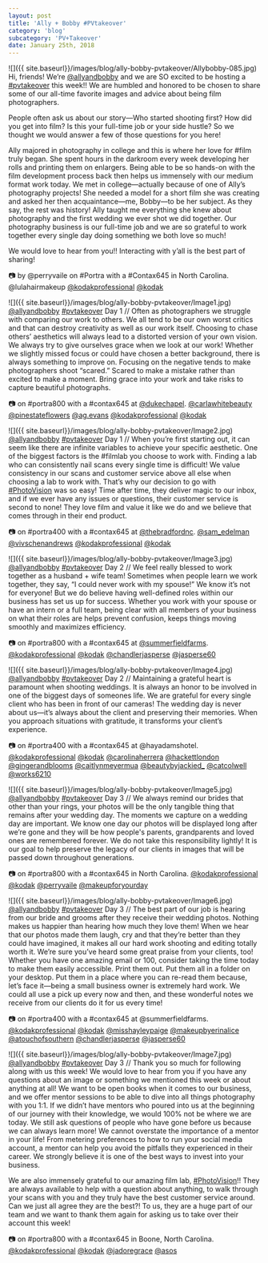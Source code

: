 ```yaml
---
layout: post
title: 'Ally + Bobby #PVtakeover'
category: 'blog'
subcategory: 'PV+Takeover'
date: January 25th, 2018
---
```


![]({{ site.baseurl}}/images/blog/ally-bobby-pvtakeover/Allybobby-085.jpg)  
Hi, friends! We’re [@allyandbobby](http://allyandbobby.com/) and we are SO excited to be hosting a [#pvtakeover](http://www.instagram.com/explore/tags/allyandbobbysvision/) this week!! We are humbled and honored to be chosen to share some of our all-time favorite images and advice about being film photographers. 

People often ask us about our story—Who started shooting first? How did you get into film? Is this your full-time job or your side hustle? So we thought we would answer a few of those questions for you here!

Ally majored in photography in college and this is where her love for #film truly began. She spent hours in the darkroom every week developing her rolls and printing them on enlargers. Being able to be so hands-on with the film development process back then helps us immensely with our medium format work today. We met in college—actually because of one of Ally’s photography projects! She needed a model for a short film she was creating and asked her then acquaintance—me, Bobby—to be her subject. As they say, the rest was history! Ally taught me everything she knew about photography and the first wedding we ever shot we did together. Our photography business is our full-time job and we are so grateful to work together every single day doing something we both love so much! 

We would love to hear from you!! Interacting with y’all is the best part of sharing! 

📷 by @perryvaile on #Portra with a #Contax645 in North Carolina. @lulahairmakeup  [@kodakprofessional](http://imaging.kodakalaris.com/professional-photographers/photographers/professional-films) [@kodak](http://imaging.kodakalaris.com/professional-photographers/photographers/professional-films)


![]({{ site.baseurl}}/images/blog/ally-bobby-pvtakeover/Image1.jpg)  
[@allyandbobby](http://allyandbobby.com/) [#pvtakeover](http://www.instagram.com/explore/tags/allyandbobbysvision/) Day 1 // Often as photographers we struggle with comparing our work to others. We all tend to be our own worst critics and that can destroy creativity as well as our work itself. Choosing to chase others’ aesthetics will always lead to a distorted version of your own vision. We always try to give ourselves grace when we look at our work! Whether we slightly missed focus or could have chosen a better background, there is always something to improve on. Focusing on the negative tends to make photographers shoot “scared.” Scared to make a mistake rather than excited to make a moment. Bring grace into your work and take risks to capture beautiful photographs.

📷 on #portra800 with a #contax645 at [@dukechapel](http://chapel.duke.edu/). [@carlawhitebeauty](http://carlawhite.net/) [@pinestateflowers](http://www.pinestateflowers.com/) [@ag.evans](http://www.instagram.com/ag.evans/) [@kodakprofessional](http://imaging.kodakalaris.com/professional-photographers/photographers/professional-films) [@kodak](http://imaging.kodakalaris.com/professional-photographers/photographers/professional-films)


![]({{ site.baseurl}}/images/blog/ally-bobby-pvtakeover/Image2.jpg)  
[@allyandbobby](http://allyandbobby.com/) [#pvtakeover](http://www.instagram.com/explore/tags/allyandbobbysvision/) Day 1 // When you’re first starting out, it can seem like there are infinite variables to achieve your specific aesthetic. One of the biggest factors is the #filmlab you choose to work with. Finding a lab who can consistently nail scans every single time is difficult! We value consistency in our scans and customer service above all else when choosing a lab to work with. That’s why our decision to go with [#PhotoVision](http://photovisionprints.com) was so easy! Time after time, they deliver magic to our inbox, and if we ever have any issues or questions, their customer service is second to none! They love film and value it like we do and we believe that comes through in their end product. 

📷 on #portra400 with a #contax645 at [@thebradfordnc](http://www.thebradfordnc.com/). [@sam_edelman](http://www.samedelman.com/) [@vivschenandrews](http://www.instagram.com/vivschenandrews/) [@kodakprofessional](http://imaging.kodakalaris.com/professional-photographers/photographers/professional-films) [@kodak](http://imaging.kodakalaris.com/professional-photographers/photographers/professional-films)


![]({{ site.baseurl}}/images/blog/ally-bobby-pvtakeover/Image3.jpg)  
[@allyandbobby](http://allyandbobby.com/) [#pvtakeover](http://www.instagram.com/explore/tags/allyandbobbysvision/) Day 2 // We feel really blessed to work together as a husband + wife team! Sometimes when people learn we work together, they say, “I could never work with my spouse!” We know it’s not for everyone! But we do believe having well-defined roles within our business has set us up for success. Whether you work with your spouse or have an intern or a full team, being clear with all members of your business on what their roles are helps prevent confusion, keeps things moving smoothly and maximizes efficiency.

📷 on #portra800 with a #contax645 at [@summerfieldfarms](http://summerfieldfarms.com/). [@kodakprofessional](http://imaging.kodakalaris.com/professional-photographers/photographers/professional-films) [@kodak](http://imaging.kodakalaris.com/professional-photographers/photographers/professional-films) [@chandlerjasperse](http://www.instagram.com/chandlerjasperse/) [@jasperse60](http://www.instagram.com/jasperse60/)


![]({{ site.baseurl}}/images/blog/ally-bobby-pvtakeover/Image4.jpg)  
[@allyandbobby](http://allyandbobby.com/) [#pvtakeover](http://www.instagram.com/explore/tags/allyandbobbysvision/) Day 2 // Maintaining a grateful heart is paramount when shooting weddings. It is always an honor to be involved in one of the biggest days of someones life. We are grateful for every single client who has been in front of our cameras! The wedding day is never about us—it’s always about the client and preserving their memories. When you approach situations with gratitude, it transforms your client’s experience.

📷 on #portra400 with a #contax645 at @hayadamshotel. [@kodakprofessional](http://imaging.kodakalaris.com/professional-photographers/photographers/professional-films) [@kodak](http://imaging.kodakalaris.com/professional-photographers/photographers/professional-films) [@carolinaherrera](http://carolinaherrera.com/bridal) [@hackettlondon](http://hackett.com/) [@gingerandblooms](http://instagram.com/gingerandblooms) [@caitlynmeyermua](http://www.caitlynmeyer.com/) [@beautybyjackied_](http://www.beauty-by-jackie.com/) [@catcolwell](http://www.instagram.com/catcolwell/) [@works6210](http://www.instagram.com/works6210/)


![]({{ site.baseurl}}/images/blog/ally-bobby-pvtakeover/Image5.jpg)  
[@allyandbobby](http://allyandbobby.com/) [#pvtakeover](http://www.instagram.com/explore/tags/allyandbobbysvision/) Day 3 // We always remind our brides that other than your rings, your photos will be the only tangible thing that remains after your wedding day. The moments we capture on a wedding day are important. We know one day our photos will be displayed long after we’re gone and they will be how people's parents, grandparents and loved ones are remembered forever. We do not take this responsibility lightly! It is our goal to help preserve the legacy of our clients in images that will be passed down throughout generations. 

📷 on #portra800 with a #contax645 in North Carolina. [@kodakprofessional](http://imaging.kodakalaris.com/professional-photographers/photographers/professional-films) [@kodak](http://imaging.kodakalaris.com/professional-photographers/photographers/professional-films) [@perryvaile](http://www.perryvaile.com/) [@makeupforyourday](http://makeupforyourday.com/)


![]({{ site.baseurl}}/images/blog/ally-bobby-pvtakeover/Image6.jpg)  
[@allyandbobby](http://allyandbobby.com/) [#pvtakeover](http://www.instagram.com/explore/tags/allyandbobbysvision/) Day 3 // The best part of our job is hearing from our bride and grooms after they receive their wedding photos. Nothing makes us happier than hearing how much they love them! When we hear that our photos made them laugh, cry and that they’re better than they could have imagined, it makes all our hard work shooting and editing totally worth it. We’re sure you’ve heard some great praise from your clients, too! Whether you have one amazing email or 100, consider taking the time today to make them easily accessible. Print them out. Put them all in a folder on your desktop. Put them in a place where you can re-read them because, let’s face it—being a small business owner is extremely hard work. We could all use a pick up every now and then, and these wonderful notes we receive from our clients do it for us every time! 

📷 on #portra400 with a #contax645 at @summerfieldfarms. [@kodakprofessional](http://imaging.kodakalaris.com/professional-photographers/photographers/professional-films) [@kodak](http://imaging.kodakalaris.com/professional-photographers/photographers/professional-films) [@misshayleypaige](http://jlmcouture.com/hayley-paige) [@makeupbyerinalice](http://www.makeupbyerinalice.com/) [@atouchofsouthern](http://www.atouchofsouthernevents.com/) [@chandlerjasperse](http://www.instagram.com/chandlerjasperse/) [@jasperse60](http://www.instagram.com/jasperse60/)


![]({{ site.baseurl}}/images/blog/ally-bobby-pvtakeover/Image7.jpg)  
[@allyandbobby](http://allyandbobby.com/) [#pvtakeover](http://www.instagram.com/explore/tags/allyandbobbysvision/) Day 3 // Thank you so much for following along with us this week! We would love to hear from you if you have any questions about an image or something we mentioned this week or about anything at all! We want to be open books when it comes to our business, and we offer mentor sessions to be able to dive into all things photography with you 1:1. If we didn’t have mentors who poured into us at the beginning of our journey with their knowledge, we would 100% not be where we are today. We still ask questions of people who have gone before us because we can always learn more! We cannot overstate the importance of a mentor in your life! From metering preferences to how to run your social media account, a mentor can help you avoid the pitfalls they experienced in their career. We strongly believe it is one of the best ways to invest into your business.

We are also immensely grateful to our amazing film lab, [#PhotoVision](http://photovisionprints.com)!! They are always available to help with a question about anything, to walk through your scans with you and they truly have the best customer service around. Can we just all agree they are the best?! To us, they are a huge part of our team and we want to thank them again for asking us to take over their account this week! 

📷 on #portra800 with a #contax645 in Boone, North Carolina. [@kodakprofessional](http://imaging.kodakalaris.com/professional-photographers/photographers/professional-films) [@kodak](http://imaging.kodakalaris.com/professional-photographers/photographers/professional-films) [@jadoregrace](http://www.jadoregrace.com/) [@asos](http://us.asos.com/)